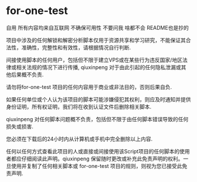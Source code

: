 # for-one-test
自用 所有内容均来自互联网 不确保可用性 不要问我 啥都不会 README也是抄的

项目中涉及的任何解锁和解密分析脚本仅用于资源共享和学习研究，不能保证其合法性，准确性，完整性和有效性，请根据情况自行判断.

间接使用脚本的任何用户，包括但不限于建立VPS或在某些行为违反国家/地区法律或相关法规的情况下进行传播, qiuxinpeng 对于由此引起的任何隐私泄漏或其他后果概不负责.

请勿将for-one-test 项目的任何内容用于商业或非法目的，否则后果自负.

如果任何单位或个人认为该项目的脚本可能涉嫌侵犯其权利，则应及时通知并提供身份证明，所有权证明，我们将在收到认证文件后删除相关脚本.

qiuxinpeng 对任何脚本问题概不负责，包括但不限于由任何脚本错误导致的任何损失或损害.

您必须在下载后的24小时内从计算机或手机中完全删除以上内容.

任何以任何方式查看此项目的人或直接或间接使用该Script项目的任何脚本的使用者都应仔细阅读此声明。qiuxinpeng 保留随时更改或补充此免责声明的权利。一旦使用并复制了任何相关脚本或 
for-one-test
项目的规则，则视为您已接受此免责声明.



